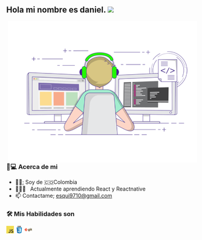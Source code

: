 
<h2> Hola mi nombre es daniel. <img src="https://github.com/souvikguria98/souvikguria98/blob/master/Hi.gif" width="25"></h2>
<img align="right" alt="GIF" src="https://raw.githubusercontent.com/devSouvik/devSouvik/master/gif3.gif" width="500"/>

<h3> 👨💻 Acerca de mi </h3>

- 👨🏼‍; Soy de 🇨🇴Colombia
- 👨🏼‍💻 &nbsp; Actualmente aprendiendo React y Reactnative
- 📫 Contactame; [esqui9710@gmail.com](mailto:esqui9710@gmail.com)

<h3>🛠 Mis Habilidades son</h3>

<code><img height="20" src="https://raw.githubusercontent.com/github/explore/80688e429a7d4ef2fca1e82350fe8e3517d3494d/topics/javascript/javascript.png"></code>
<code><img height="20" src="https://raw.githubusercontent.com/github/explore/80688e429a7d4ef2fca1e82350fe8e3517d3494d/topics/css/css.png"></code>
<code><img height="20" src="https://raw.githubusercontent.com/github/explore/80688e429a7d4ef2fca1e82350fe8e3517d3494d/topics/git/git.png"></code>



